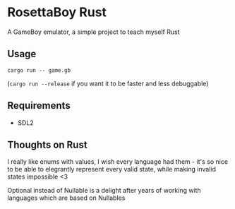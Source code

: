 RosettaBoy Rust
===============
A GameBoy emulator, a simple project to teach myself Rust

Usage
-----
```
cargo run -- game.gb
```

(`cargo run --release` if you want it to be faster and less debuggable)

Requirements
------------
- SDL2


Thoughts on Rust
----------------
I really like enums with values, I wish every language had them - it's so
nice to be able to elegrantly represent every valid state, while making
invalid states impossible <3

Optional instead of Nullable is a delight after years of working with
languages which are based on Nullables